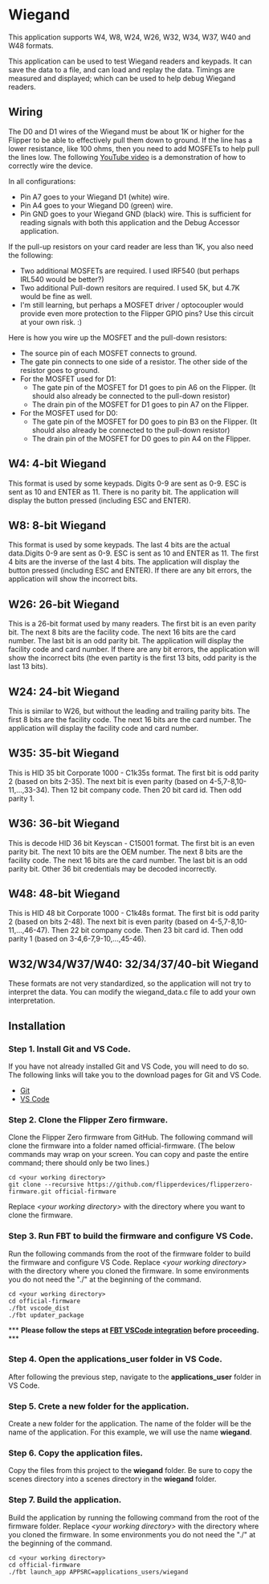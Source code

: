 # Wiegand

This application supports W4, W8, W24, W26, W32, W34, W37, W40 and W48 formats.

This application can be used to test Wiegand readers and keypads. It can save the data to a file, and can load and replay the data. Timings are measured and displayed; which can be used to help debug Wiegand readers.

## Wiring

The D0 and D1 wires of the Wiegand must be about 1K or higher for the Flipper to be able to effectively pull them down to ground. If the line has a lower resistance, like 100 ohms, then you need to add MOSFETs to help pull the lines low. The following [YouTube video](https://youtu.be/OVyd3ffnZ0M) is a demonstration of how to correctly wire the device.

In all configurations:

- Pin A7 goes to your Wiegand D1 (white) wire.
- Pin A4 goes to your Wiegand D0 (green) wire.
- Pin GND goes to your Wiegand GND (black) wire.
  This is sufficient for reading signals with both this application and the Debug Accessor application.

If the pull-up resistors on your card reader are less than 1K, you also need the following:

- Two additional MOSFETs are required. I used IRF540 (but perhaps IRL540 would be better?)
- Two additional Pull-down resitors are required. I used 5K, but 4.7K would be fine as well.
- I'm still learning, but perhaps a MOSFET driver / optocoupler would provide even more protection to the Flipper GPIO pins? Use this circuit at your own risk. :)

Here is how you wire up the MOSFET and the pull-down resistors:

- The source pin of each MOSFET connects to ground.
- The gate pin connects to one side of a resistor. The other side of the resistor goes to ground.
- For the MOSFET used for D1:
  - The gate pin of the MOSFET for D1 goes to pin A6 on the Flipper. (It should also already be connected to the pull-down resistor)
  - The drain pin of the MOSFET for D1 goes to pin A7 on the Flipper.
- For the MOSFET used for D0:
  - The gate pin of the MOSFET for D0 goes to pin B3 on the Flipper. (It should also already be connected to the pull-down resistor)
  - The drain pin of the MOSFET for D0 goes to pin A4 on the Flipper.

## W4: 4-bit Wiegand

This format is used by some keypads. Digits 0-9 are sent as 0-9. ESC is sent as 10 and ENTER as 11. There is no parity bit. The application will display
the button pressed (including ESC and ENTER).

## W8: 8-bit Wiegand

This format is used by some keypads. The last 4 bits are the actual data.Digits 0-9 are sent as 0-9. ESC is sent as 10 and ENTER as 11. The first 4 bits are the inverse of the last 4 bits. The application will display
the button pressed (including ESC and ENTER). If there are any bit errors, the application will show the incorrect bits.

## W26: 26-bit Wiegand

This is a 26-bit format used by many readers. The first bit is an even parity bit. The next 8 bits are the facility code. The next 16 bits are the card number. The last bit is an odd parity bit. The application will display the facility code and card number. If there are any bit errors, the application will show the incorrect bits (the even partity is the first 13 bits, odd parity is the last 13 bits).

## W24: 24-bit Wiegand

This is similar to W26, but without the leading and trailing parity bits. The first 8 bits are the facility code. The next 16 bits are the card number. The application will display the facility code and card number.

## W35: 35-bit Wiegand

This is HID 35 bit Corporate 1000 - C1k35s format. The first bit is odd parity 2 (based on bits 2-35). The next bit is even parity (based on 4-5,7-8,10-11,...,33-34). Then 12 bit company code. Then 20 bit card id. Then odd parity 1.

## W36: 36-bit Wiegand

This is decode HID 36 bit Keyscan - C15001 format. The first bit is an even parity bit. The next 10 bits are the OEM number. The next 8 bits are the facility code. The next 16 bits are the card number. The last bit is an odd parity bit.
Other 36 bit credentials may be decoded incorrectly.

## W48: 48-bit Wiegand

This is HID 48 bit Corporate 1000 - C1k48s format. The first bit is odd parity 2 (based on bits 2-48). The next bit is even parity (based on 4-5,7-8,10-11,...,46-47). Then 22 bit company code. Then 23 bit card id. Then odd parity 1 (based on 3-4,6-7,9-10,...,45-46).

## W32/W34/W37/W40: 32/34/37/40-bit Wiegand

These formats are not very standardized, so the application will not try to interpret the data. You can modify the wiegand_data.c file to add your own interpretation.

## Installation

### Step 1. Install Git and VS Code.

If you have not already installed Git and VS Code, you will need to do so. The following links will take you to the download pages for Git and VS Code.

- [Git](https://git-scm.com/downloads)
- [VS Code](https://code.visualstudio.com/download)

### Step 2. Clone the Flipper Zero firmware.

Clone the Flipper Zero firmware from GitHub. The following command will clone the firmware into a folder named official-firmware. (The below commands may wrap on your screen. You can copy and paste the entire command; there should only be two lines.)

```console
cd <your working directory>
git clone --recursive https://github.com/flipperdevices/flipperzero-firmware.git official-firmware
```

Replace _&lt;your working directory&gt;_ with the directory where you want to clone the firmware.

### Step 3. Run FBT to build the firmware and configure VS Code.

Run the following commands from the root of the firmware folder to build the firmware and configure VS Code. Replace _&lt;your working directory&gt;_ with the directory where you cloned the firmware. In some environments you do not need the "./" at the beginning of the command.

```console
cd <your working directory>
cd official-firmware
./fbt vscode_dist
./fbt updater_package
```

\*\*\* **Please follow the steps at [FBT VSCode integration](https://github.com/flipperdevices/flipperzero-firmware/blob/dev/documentation/fbt.md#vscode-integration) before proceeding.** \*\*\*

### Step 4. Open the applications_user folder in VS Code.

After following the previous step, navigate to the **applications_user** folder in VS Code.

### Step 5. Crete a new folder for the application.

Create a new folder for the application. The name of the folder will be the name of the application. For this example, we will use the name **wiegand**.

### Step 6. Copy the application files.

Copy the files from this project to the **wiegand** folder. Be sure to copy the scenes directory into a scenes directory in the **wiegand** folder.

### Step 7. Build the application.

Build the application by running the following command from the root of the firmware folder. Replace _&lt;your working directory&gt;_ with the directory where you cloned the firmware. In some environments you do not need the "./" at the beginning of the command.

```console
cd <your working directory>
cd official-firmware
./fbt launch_app APPSRC=applications_users/wiegand
```
